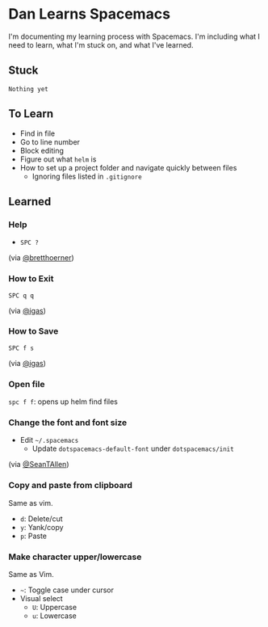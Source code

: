 # Dan Learns Spacemacs

I'm documenting my learning process with Spacemacs. I'm including what I need to learn, what I'm stuck on, and what I've learned.


## Stuck

```
Nothing yet
```

## To Learn

* Find in file
* Go to line number
* Block editing
* Figure out what `helm` is
* How to set up a project folder and navigate quickly between files
  * Ignoring files listed in `.gitignore`


## Learned

### Help

* `SPC ?`

(via [@bretthoerner](https://twitter.com/bretthoerner))

### How to Exit

`SPC q q`

(via [@igas](https://github.com/igas))

### How to Save

`SPC f s`

(via [@igas](https://github.com/igas))

### Open file

`spc f f`: opens up helm find files

### Change the font and font size

* Edit `~/.spacemacs`
  * Update `dotspacemacs-default-font` under `dotspacemacs/init`
  
(via [@SeanTAllen](https://twitter.com/SeanTAllen))

### Copy and paste from clipboard

Same as vim.

* `d`: Delete/cut
* `y`: Yank/copy
* `p`: Paste

### Make character upper/lowercase

Same as Vim.

* `~`: Toggle case under cursor
* Visual select
  * `U`: Uppercase
  * `u`: Lowercase
